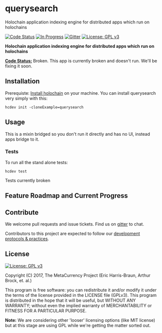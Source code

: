 # querysearch
Holochain application indexing engine for distributed apps which run on holochains

[![Code Status](https://img.shields.io/badge/Code-broken-red.svg)](https://github.com/Holochain/querysearch#feature-roadmap-and-current-progress)
[![In Progress](https://img.shields.io/waffle/label/Holochain/querysearch/in%20progress.svg)](http://waffle.io/Holochain/querysearch)
[![Gitter](https://badges.gitter.im/metacurrency/holochain.svg)](https://gitter.im/metacurrency/holochain?utm_source=badge&utm_medium=badge&utm_campaign=pr-badge&utm_content=body_badge)
[![License: GPL v3](https://img.shields.io/badge/License-GPL%20v3-blue.svg)](http://www.gnu.org/licenses/gpl-3.0)

**Holochain application indexing engine for distributed apps which run on holochains**

**[Code Status:](https://github.com/metacurrency/holochain/milestones?direction=asc&sort=completeness&state=all)** Broken.  This app is currently broken and doesn't run.  We'll be fixing it soon.

## Installation

Prerequiste: [Install holochain](https://github.com/metacurrency/holochain/#installation) on your machine.
You can install querysearch very simply with this:

``` shell
hcdev init -cloneExample=querysearch

```

## Usage

This is a mixin bridged so you don't run it directly and has no UI, instead apps bridge to it.

### Tests
To run all the stand alone tests:

``` shell
hcdev test
```

Tests currently broken

## Feature Roadmap and Current Progress


## Contribute
We welcome pull requests and issue tickets.  Find us on [gitter](https://gitter.im/metacurrency/holochain) to chat.

Contributors to this project are expected to follow our [development protocols & practices](https://github.com/metacurrency/holochain/wiki/Development-Protocols).

## License
[![License: GPL v3](https://img.shields.io/badge/License-GPL%20v3-blue.svg)](http://www.gnu.org/licenses/gpl-3.0)

Copyright (C) 2017, The MetaCurrency Project (Eric Harris-Braun, Arthur Brock, et. al.)

This program is free software: you can redistribute it and/or modify it under the terms of the license provided in the LICENSE file (GPLv3).  This program is distributed in the hope that it will be useful, but WITHOUT ANY WARRANTY; without even the implied warranty of MERCHANTABILITY or FITNESS FOR A PARTICULAR PURPOSE.

**Note:** We are considering other 'looser' licensing options (like MIT license) but at this stage are using GPL while we're getting the matter sorted out.
